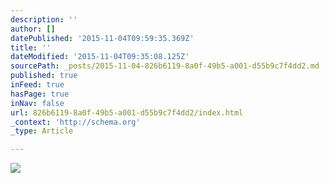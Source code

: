 ```yaml
---
description: ''
author: []
datePublished: '2015-11-04T09:59:35.369Z'
title: ''
dateModified: '2015-11-04T09:35:08.125Z'
sourcePath: _posts/2015-11-04-826b6119-8a0f-49b5-a001-d55b9c7f4dd2.md
published: true
inFeed: true
hasPage: true
inNav: false
url: 826b6119-8a0f-49b5-a001-d55b9c7f4dd2/index.html
_context: 'http://schema.org'
_type: Article

---
```

![](https://the-grid-user-content.s3-us-west-2.amazonaws.com/1fb37715-9650-4281-a893-ad6fde6c4200.png)